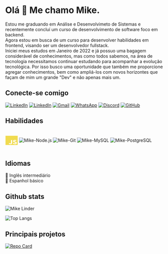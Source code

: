 # Olá 👋 Me chamo Mike.

Estou me graduando em Análise e Desenvolvimeto de Sistemas e recentemente concluí um curso de desenvolvimento de software foco em backend. <br>
Agora estou em busca de um curso para desenvolver habilidades em frontend, visando ser um desenvolvedor fullstack. <br>
Iniciei meus estudos em Janeiro de 2022 e já possuo uma bagagem considerável de conhecimentos, mas como todos sabemos, na área de tecnologia necessitamos continuar estudando para acompanhar a evolução tecnológica. Por isso busco uma oportunidade que também me proporcione agregar conhecimentos, bem como ampliá-los com novos horizontes que façam de mim um grande "Dev" e não apenas mais um.

## Conecte-se comigo

[![LinkedIn](https://img.shields.io/badge/Meu_perfil_na_dio-B0E0E6?style=for-the-badge&logo)](https://www.dio.me/users/miky2493)
[![LinkedIn](https://img.shields.io/badge/LinkedIn-B0E0E6?style=for-the-badge&logo=linkedin&logoColor=blue)](www.linkedin.com/in/mike-linder)
[![Gmail](https://img.shields.io/badge/Gmail-B0E0E6?style=for-the-badge&logo=gmail&logoColor=red)](mailto:miky2493@gmail.com)
[![WhatsApp](https://img.shields.io/badge/WhatsApp-B0E0E6?style=for-the-badge&logo=whatsapp&logoColor=green)](https://wa.me/55+048+984704035)
[![Discord](https://img.shields.io/badge/Discord-B0E0E6?style=for-the-badge&logo=discord&logoColor=black)](https://https://discord.com/channels/@mike_linder)
[![GitHub](https://img.shields.io/badge/GitHub-B0E0E6?style=for-the-badge&logo=github&logoColor=black)](https://github.com/MkLinder)

## Habilidades

<div style="display: inline_block"><br>
  <img align="center" alt="Mike-Js" height="30" width="40" src="https://raw.githubusercontent.com/devicons/devicon/master/icons/javascript/javascript-plain.svg">
  <img align="center" alt="Mike-Node.js" height="30" width="40" src="https://cdn.jsdelivr.net/gh/devicons/devicon/icons/nodejs/nodejs-original.svg" />
  <img align="center" alt="Mike-Git" height="30" width="40" src="https://cdn.jsdelivr.net/gh/devicons/devicon/icons/git/git-original.svg" />
  <img align="center" alt="Mike-MySQL" height="30" width="40" src="https://cdn.jsdelivr.net/gh/devicons/devicon/icons/mysql/mysql-original.svg" />
  <img align="center" alt="Mike-PostgreSQL" height="30" width="40" src="https://cdn.jsdelivr.net/gh/devicons/devicon/icons/postgresql/postgresql-plain.svg" />
</div><br>
 
## Idiomas
💬 Inglês intermediário <br>
💬 Espanhol básico

## Github stats

![Mike Linder](https://github-readme-stats.vercel.app/api?username=mklinder&theme=transparent&bg_color=B0E0E6&show_icons=true&icon_color=fff&title_color=1E90FF&text_color=1E90FF&hide_title=true&hide=stars)

![Top Langs](https://github-readme-stats-git-masterrstaa-rickstaa.vercel.app/api/top-langs/?username=MkLinder&layout=compact&bg_color=B0E0E6&border_color=30A3DC&title_color=000&text_color=1E90FF)

## Principais projetos

[![Repo Card](https://github-readme-stats.vercel.app/api/pin/?username=MkLinder&repo=mini_rede_social&bg_color=B0E0E6&border_color=30A3DC&show_icons=true&icon_color=fff&title_color=000&text_color=1E90FF)](https://github.com/MkLinder/mini_rede_social)
